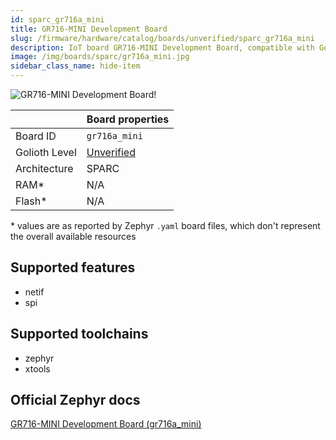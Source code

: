 ```yaml
---
id: sparc_gr716a_mini
title: GR716-MINI Development Board
slug: /firmware/hardware/catalog/boards/unverified/sparc_gr716a_mini
description: IoT board GR716-MINI Development Board, compatible with Golioth at unverified level.
image: /img/boards/sparc/gr716a_mini.jpg
sidebar_class_name: hide-item
---
```


[//]: # (This is an auto-generated file, do not edit! Changes to it will be lost upon re-generation)

![GR716-MINI Development Board!](/img/boards/sparc/gr716a_mini.jpg "GR716-MINI Development Board")

|                | Board properties     |
| -------------  | -------------------- |
| Board ID       | `gr716a_mini` |
| Golioth Level  | [Unverified](/firmware/hardware#unverified-boards) |
| Architecture   | SPARC |
| RAM*           | N/A |
| Flash*         | N/A |

\* values are as reported by Zephyr `.yaml` board files, which don't represent the overall available resources



## Supported features

* netif
* spi

## Supported toolchains

* zephyr
* xtools

## Official Zephyr docs

[GR716-MINI Development Board (gr716a_mini)](https://docs.zephyrproject.org/latest/boards/sparc/gr716a_mini/doc/index.html)
